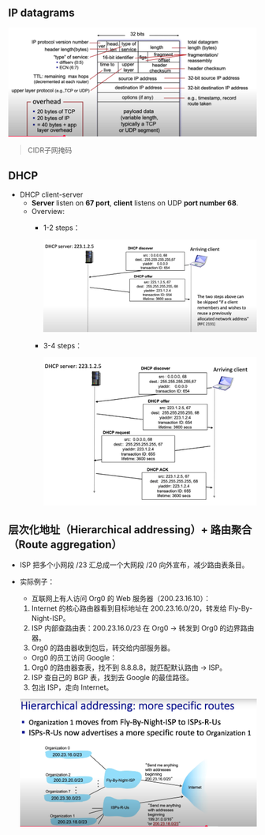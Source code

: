 ## IP datagrams

![alt text](image-11.png)

> CIDR子网掩码

## DHCP
- DHCP client-server
    - **Server** listen on **67 port**, **client** listens on UDP **port number 68**.
    - Overview:
        - 1-2 steps：

            ![alt text](image-12.png)

        - 3-4 steps：

            ![alt text](image-13.png)


## 层次化地址（Hierarchical addressing）+ 路由聚合（Route aggregation）

- ISP 把多个小网段 /23 汇总成一个大网段 /20 向外宣布，减少路由表条目。
- 实际例子：
    - 互联网上有人访问 Org0 的 Web 服务器（200.23.16.10）：
    1. Internet 的核心路由器看到目标地址在 200.23.16.0/20，转发给 Fly-By-Night-ISP。
    2. ISP 内部查路由表：200.23.16.0/23 在 Org0 → 转发到 Org0 的边界路由器。
    3. Org0 的路由器收到包后，转交给内部服务器。
    - Org0 的员工访问 Google：
    1. Org0 的路由器查表，找不到 8.8.8.8，就匹配默认路由 → ISP。
    2. ISP 查自己的 BGP 表，找到去 Google 的最佳路径。
    3. 包出 ISP，走向 Internet。
    
    ![alt text](image-14.png)